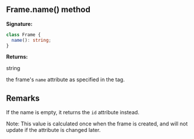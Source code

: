 ## Frame.name() method

**Signature:**

```typescript
class Frame {
  name(): string;
}
```

**Returns:**

string

the frame's `name` attribute as specified in the tag.

## Remarks

If the name is empty, it returns the `id` attribute instead.

Note: This value is calculated once when the frame is created, and will not update if the attribute is changed later.
